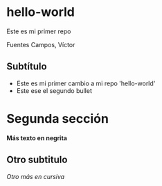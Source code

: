# hello-world
Este es mi primer repo

Fuentes Campos, Víctor

## Subtítulo

- Este es mi primer cambio a mi repo 'hello-world'
- Este ese el segundo bullet

# Segunda sección

**Más texto en negrita**

## Otro subtitulo

*Otro más en cursiva*

